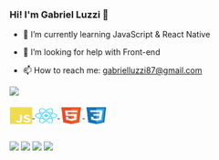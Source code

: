 ### Hi! I'm Gabriel Luzzi 👋


<!-- - 🔭 I’m currently working on ... -->
- 🌱 I’m currently learning JavaScript & React Native
<!-- 👯 I’m looking to collaborate on ... -->
- 🤔 I’m looking for help with Front-end
<!-- 💬 Ask me about ... -->
- 📫 How to reach me: gabrielluzzi87@gmail.com

<div align="left">
  <a href="https://github.com/gabrielluzzi">
  <!-- <img height="180em" src="https://github-readme-stats.vercel.app/api?username=gabrielluzzi&show_icons=true&theme=dracula&include_all_commits=true&count_private=true"/> -->
  <img height="180em" src="https://github-readme-stats.vercel.app/api/top-langs/?username=gabrielluzzi&layout=compact&langs_count=7&theme=radical"/>
</div>
  
  <div align ="left" style="display: inline_block"><br>
  <img align="center" alt="Luzzi-Js" height="30" width="40" src="https://raw.githubusercontent.com/devicons/devicon/master/icons/javascript/javascript-plain.svg">
  <img align="center" alt="Luzzi-React" height="30" width="40" src="https://raw.githubusercontent.com/devicons/devicon/master/icons/react/react-original.svg">
  <img align="center" alt="Luzzi-HTML" height="30" width="40" src="https://raw.githubusercontent.com/devicons/devicon/master/icons/html5/html5-original.svg">
  <img align="center" alt="Luzzi-CSS" height="30" width="40" src="https://raw.githubusercontent.com/devicons/devicon/master/icons/css3/css3-original.svg">

</div>
  
  ##
  
<div>
  <a href="http://api.whatsapp.com/send?1=pt_BR&phone=5549988184618" target="_blank"><img src="https://img.shields.io/badge/WhatsApp-25D366?style=for-the-badge&logo=whatsapp&logoColor=white" target="_blank"></a>
  <a href="https://www.instagram.com/gabriel_luzzi/" target="_blank"><img src="https://img.shields.io/badge/-Instagram-%23E4405F?style=for-the-badge&logo=instagram&logoColor=white" target="_blank"></a>
  <a href = "mailto:gabrielluzzi87@gmail.com"><img src="https://img.shields.io/badge/-Gmail-%23333?style=for-the-badge&logo=gmail&logoColor=white" target="_blank"></a>
  <a href="https://www.linkedin.com/in/gabriel-luzzi-28a291211/" target="_blank"><img src="https://img.shields.io/badge/-LinkedIn-%230077B5?style=for-the-badge&logo=linkedin&logoColor=white" target="_blank"></a> 
</div>
